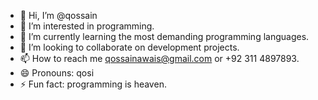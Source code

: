- 👋 Hi, I’m @qossain
- 👀 I’m interested in programming.
- 🌱 I’m currently learning the most demanding programming languages.
- 💞️ I’m looking to collaborate on development projects.
- 📫 How to reach me qossainawais@gmail.com or +92 311 4897893.
- 😄 Pronouns: qosi
- ⚡ Fun fact: programming is heaven.

<!---
qossain/qossain is a ✨ special ✨ repository because its `README.md` (this file) appears on your GitHub profile.
You can click the Preview link to take a look at your changes.
--->
